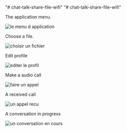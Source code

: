"# chat-talk-share-file-wifi" 
"# chat-talk-share-file-wifi" 


The application menu. 


![le menu d application](https://cloud.githubusercontent.com/assets/21212858/25691963/a30bdcd4-309f-11e7-9afd-10472d5f2320.png)


Choose a file.


![choisir un fichier](https://cloud.githubusercontent.com/assets/21212858/25691960/a2ff804c-309f-11e7-8869-e8be3d2c08e2.png)


Edit profile



![editer le profil](https://cloud.githubusercontent.com/assets/21212858/25691961/a304ec4e-309f-11e7-90aa-8c658724f75e.png)


Make a audio call



![faire un appel](https://cloud.githubusercontent.com/assets/21212858/25691962/a305879e-309f-11e7-8eaa-fd07db2150bf.png)


A  received call


![un appel recu](https://cloud.githubusercontent.com/assets/21212858/25691964/a30fafda-309f-11e7-8444-76f2907b8d15.png)


A conversation in progress


![un conversation en cours](https://cloud.githubusercontent.com/assets/21212858/25691965/a3165baa-309f-11e7-9a56-96907a2e5a82.png)

